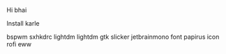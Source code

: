 Hi bhai 

Install karle

bspwm sxhkdrc lightdm lightdm gtk slicker jetbrainmono font papirus icon rofi eww 
